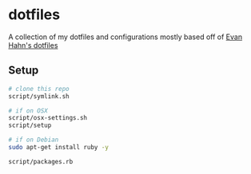 dotfiles
========

A collection of my dotfiles and configurations mostly based off of [Evan Hahn's dotfiles](https://github.com/EvanHahn/dotfiles/)

## Setup

```sh
# clone this repo
script/symlink.sh

# if on OSX
script/osx-settings.sh
script/setup

# if on Debian
sudo apt-get install ruby -y

script/packages.rb
```
